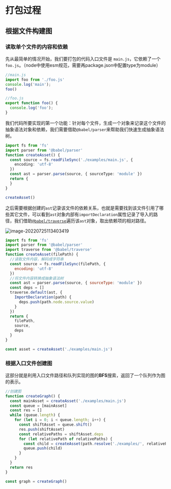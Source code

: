# 打包过程

## 根据文件构建图

### 读取单个文件的内容和依赖

先从最简单的情况开始，我们要打包的代码入口文件是 `main.js`，它依赖了一个`foo.js`。（node中使用esm规范，需要再package.json中配置type为module）

```js
//main.js
import foo from './foo.js'
console.log('main');
foo()

//foo.js
export function foo() {
  console.log('foo');
}
```

我们代码所要实现的第一个功能：针对每个文件，生成一个对象来记录这个文件的抽象语法对象和依赖，我们需要借助`@babel/parser`来帮助我们快速生成抽象语法树。

```ts
import fs from 'fs'
import parser from '@babel/parser'
function createAsset() {
  const source = fs.readFileSync('./examples/main.js', {
    encoding: 'utf-8'
  })
  const ast = parser.parse(source, { sourceType: 'module' })
  return {
  }
}

createAsset()
```

之后需要根据创建的`ast`记录该文件的依赖关系，也就是需要找到该文件引用了哪些其它文件，可以看到`ast`对象内部有`importDeclaration`属性记录了导入的路径，我们借助[`@babel/traverse`](https://babel.docschina.org/docs/en/babel-traverse/)遍历该`ast`对象，取出依赖项的相对路径。

![image-20220725113403419](C:\Users\Administrator\AppData\Roaming\Typora\typora-user-images\image-20220725113403419.png)

```js
import fs from 'fs'
import parser from '@babel/parser'
import traverse from '@babel/traverse'
function createAsset(filePath) {
  //读取文件内容，解码成字符串
  const source = fs.readFileSync(filePath, {
    encoding: 'utf-8'
  })
  //将文件内容转换成抽象语法树
  const ast = parser.parse(source, { sourceType: 'module' })
  const deps = []
  traverse.default(ast, {
    ImportDeclaration(path) {
      deps.push(path.node.source.value)
    }
  })
  return {
  	filePath,
    source,
    deps
  }
}

const asset = createAsset('./examples/main.js')
```

### 根据入口文件创建图

这部分就是利用入口文件路径和队列实现的图的**BFS**搜索，返回了一个队列作为图的表示。

```ts
//创建图
function createGraph() {
  const mainAsset = createAsset('./examples/main.js')
  const queue = [mainAsset]
  const res = []
  while (queue.length) {
    for (let i = 0; i < queue.length; i++) {
      const shiftAsset = queue.shift()
      res.push(shiftAsset)
      const relativePaths = shiftAsset.deps
      for (let relativePath of relativePaths) {
        const child = createAsset(path.resolve('./examples/', relativePath))
        queue.push(child)
      }
    }
  }
  return res
}

const graph = createGraph()
```

